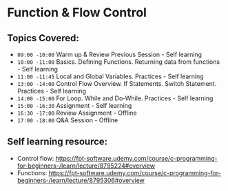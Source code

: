 # Function & Flow Control 
## Topics Covered:

* `09:00 -10:00` Warm up & Review Previous Session - Self learning
* `10:00 -11:00` Basics. Defining Functions. Returning data from functions - Self learning
* `11:00 -11:45` Local and Global Variables. Practices - Self learning
* `13:00 -14:00` Control Flow Overview. If Statements. Switch Statement. Practices - Self learning
* `14:00 -15:00` For Loop. While and Do-While. Practices - Self learning
* `15:00 -16:30` Assignment - Self learning
* `16:30 -17:00` Review Assignment - Offline
* `17:00 -18:00` Q&A Session - Offline

## Self learning resource: 
* Control flow: https://fpt-software.udemy.com/course/c-programming-for-beginners-/learn/lecture/8795224#overview
* Functions: https://fpt-software.udemy.com/course/c-programming-for-beginners-/learn/lecture/8795306#overview